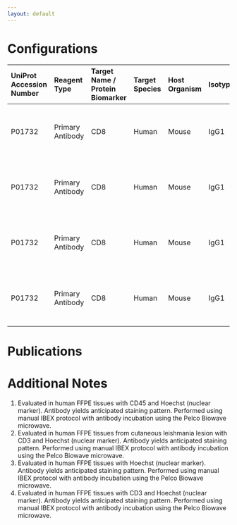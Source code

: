 ```yaml
---
layout: default
---
```


# Configurations

| UniProt Accession Number   | Reagent Type     | Target Name / Protein Biomarker   | Target Species   | Host Organism   | Isotype   | Clonality   | Vendor    |   Catalog Number | Conjugate   | RRID       | Availability   | Method        | Tissue Preservation   | Target Tissue   | Tissue State    | Detergent         | Antigen Retrieval Conditions                                  | Dye Inactivation Conditions   | Recommend   | Agree               | Disagree   | Contributor         | Notes       |
|:---------------------------|:-----------------|:----------------------------------|:-----------------|:----------------|:----------|:------------|:----------|-----------------:|:------------|:-----------|:---------------|:--------------|:----------------------|:----------------|:----------------|:------------------|:--------------------------------------------------------------|:------------------------------|:------------|:--------------------|:-----------|:--------------------|:------------|
| P01732                     | Primary Antibody | CD8                               | Human            | Mouse           | IgG1      | C8/144B     | BioLegend |           372906 | AF647       | AB_2650712 | Stock          | IBEX2D Manual | FFPE                  | Heart           | NA              | 0.3% Triton-X-100 | pH 6 for 40 minutes at 95C (AR6 Akoya Biosciences AR600250ML) | 1 mg/ml LiBH4 15 minutes      | Yes         | [0000-0003-4184-3867](https://orcid.org/0000-0003-4184-3867) | NA         | [0000-0003-4184-3867](https://orcid.org/0000-0003-4184-3867) | [1](#notes) |
| P01732                     | Primary Antibody | CD8                               | Human            | Mouse           | IgG1      | C8/144B     | BioLegend |           372906 | AF647       | AB_2650712 | Stock          | IBEX2D Manual | FFPE                  | Skin            | Infected        | 0.3% Triton-X-100 | pH 6 for 40 minutes at 95C (AR6 Akoya Biosciences AR600250ML) | 1 mg/ml LiBH4 15 minutes      | Yes         | [0000-0003-4184-3867](https://orcid.org/0000-0003-4184-3867) | NA         | [0000-0003-4184-3867](https://orcid.org/0000-0003-4184-3867) | [2](#notes) |
| P01732                     | Primary Antibody | CD8                               | Human            | Mouse           | IgG1      | C8/144B     | BioLegend |           372906 | AF647       | AB_2650712 | Stock          | IBEX2D Manual | FFPE                  | Tonsil          | NA              | 0.3% Triton-X-100 | pH 6 for 40 minutes at 95C (AR6 Akoya Biosciences AR600250ML) | 1 mg/ml LiBH4 15 minutes      | Yes         | [0000-0003-4184-3867](https://orcid.org/0000-0003-4184-3867) | NA         | [0000-0003-4184-3867](https://orcid.org/0000-0003-4184-3867) | [3](#notes) |
| P01732                     | Primary Antibody | CD8                               | Human            | Mouse           | IgG1      | C8/144B     | BioLegend |           372906 | AF647       | AB_2650712 | Stock          | IBEX2D Manual | FFPE                  | Cervix          | Cervical Cancer | 0.3% Triton-X-100 | pH 6 for 40 minutes at 95C (AR6 Akoya Biosciences AR600250ML) | 1 mg/ml LiBH4 15 minutes      | Yes         | [0000-0003-4184-3867](https://orcid.org/0000-0003-4184-3867) | NA         | [0000-0003-4184-3867](https://orcid.org/0000-0003-4184-3867) | [4](#notes) |

# Publications



# Additional Notes

<a name="notes"></a>
1. Evaluated in human FFPE tissues with CD45 and Hoechst (nuclear marker). Antibody yields anticipated staining pattern. Performed using manual IBEX protocol with antibody incubation using the Pelco Biowave microwave.
2. Evaluated in human FFPE tissues from cutaneous leishmania lesion with CD3 and Hoechst (nuclear marker). Antibody yields anticipated staining pattern. Performed using manual IBEX protocol with antibody incubation using the Pelco Biowave microwave.
3. Evaluated in human FFPE tissues with Hoechst (nuclear marker). Antibody yields anticipated staining pattern. Performed using manual IBEX protocol with antibody incubation using the Pelco Biowave microwave.
4. Evaluated in human FFPE tissues with CD3 and Hoechst (nuclear marker). Antibody yields anticipated staining pattern. Performed using manual IBEX protocol with antibody incubation using the Pelco Biowave microwave.
